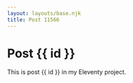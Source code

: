 ```yaml
---
layout: layouts/base.njk
title: Post 11566
---
```


# Post {{ id }}

This is post {{ id }} in my Eleventy project.
